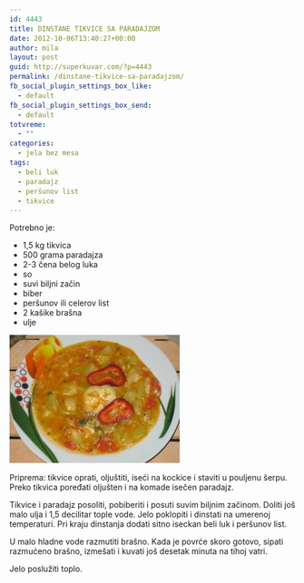 ```yaml
---
id: 4443
title: DINSTANE TIKVICE SA PARADAJZOM
date: 2012-10-06T13:40:27+00:00
author: mila
layout: post
guid: http://superkuvar.com/?p=4443
permalink: /dinstane-tikvice-sa-paradajzom/
fb_social_plugin_settings_box_like:
  - default
fb_social_plugin_settings_box_send:
  - default
totvreme:
  - ""
categories:
  - jela bez mesa
tags:
  - beli luk
  - paradajz
  - peršunov list
  - tikvice
---
```

Potrebno je:

  * 1,5 kg tikvica
  * 500 grama paradajza
  * 2-3 čena belog luka
  * so
  * suvi biljni začin
  * biber
  * peršunov ili celerov list
  * 2 kašike brašna
  * ulje

<img class="alignnone size-medium wp-image-4444" title="Tikvice sa paradajzom" src="/wp-content/uploads/2012/10/Tikvice-sa-paradajzom-e1349530599697-300x226.jpg" alt="" width="300" height="226" /> 

Priprema: tikvice oprati, oljuštiti, iseći na kockice i staviti u pouljenu šerpu. Preko tikvica poređati oljušten i na komade isečen paradajz.

Tikvice i paradajz posoliti, pobiberiti i posuti suvim biljnim začinom. Doliti još malo ulja i 1,5 decilitar tople vode. Jelo poklopiti i dinstati na umerenoj temperaturi. Pri kraju dinstanja dodati sitno iseckan beli luk i peršunov list.

U malo hladne vode razmutiti brašno. Kada je povrće skoro gotovo, sipati razmućeno brašno, izmešati i kuvati još desetak minuta na tihoj vatri.

Jelo poslužiti toplo.